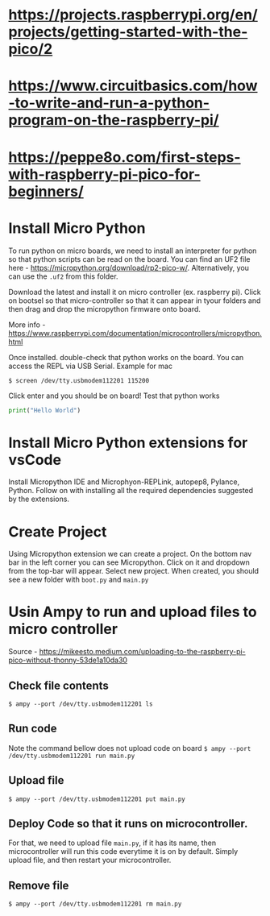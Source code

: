 # https://projects.raspberrypi.org/en/projects/getting-started-with-the-pico/2

# https://www.circuitbasics.com/how-to-write-and-run-a-python-program-on-the-raspberry-pi/

# https://peppe8o.com/first-steps-with-raspberry-pi-pico-for-beginners/

# Install Micro Python

To run python on micro boards, we need to install an interpreter for python so that python scripts can be read on the board. You can find an UF2 file here - https://micropython.org/download/rp2-pico-w/. Alternatively, you can use the `.uf2` from this folder.

Download the latest and install it on micro controller (ex. raspberry pi). Click on bootsel so that micro-controller so that it can appear in tyour folders and then drag and drop the micropython firmware onto board.

More info - https://www.raspberrypi.com/documentation/microcontrollers/micropython.html

Once installed. double-check that python works on the board. You can access the REPL via USB Serial. Example for mac

`$ screen /dev/tty.usbmodem112201 115200`

Click enter and you should be on board! Test that python works

```python
print("Hello World")
```

# Install Micro Python extensions for vsCode

Install Micropython IDE and Microphyon-REPLink, autopep8, Pylance, Python. Follow on with installing all the required dependencies suggested by the extensions.

# Create Project

Using Micropython extension we can create a project. On the bottom nav bar in the left corner you can see Micropython. Click on it and dropdown from the top-bar will appear. Select new project. When created, you should see a new folder with `boot.py` and `main.py`

# Usin Ampy to run and upload files to micro controller

Source - https://mikeesto.medium.com/uploading-to-the-raspberry-pi-pico-without-thonny-53de1a10da30

## Check file contents

`$ ampy --port /dev/tty.usbmodem112201 ls`

## Run code

Note the command bellow does not upload code on board
`$ ampy --port /dev/tty.usbmodem112201 run main.py`

## Upload file

`$ ampy --port /dev/tty.usbmodem112201 put main.py`

## Deploy Code so that it runs on microcontroller.

For that, we need to upload file `main.py`, if it has its name, then microcontroller will run this code everytime it is on by default.
Simply upload file, and then restart your microcontroller.

## Remove file

`$ ampy --port /dev/tty.usbmodem112201 rm main.py`
